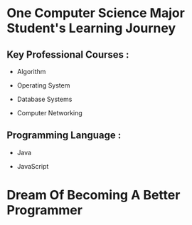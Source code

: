 # One Computer Science Major Student's Learning Journey

## Key Professional Courses :

* Algorithm

* Operating System

* Database Systems

* Computer Networking 

## Programming Language :

* Java

* JavaScript

# Dream Of Becoming A Better Programmer 
